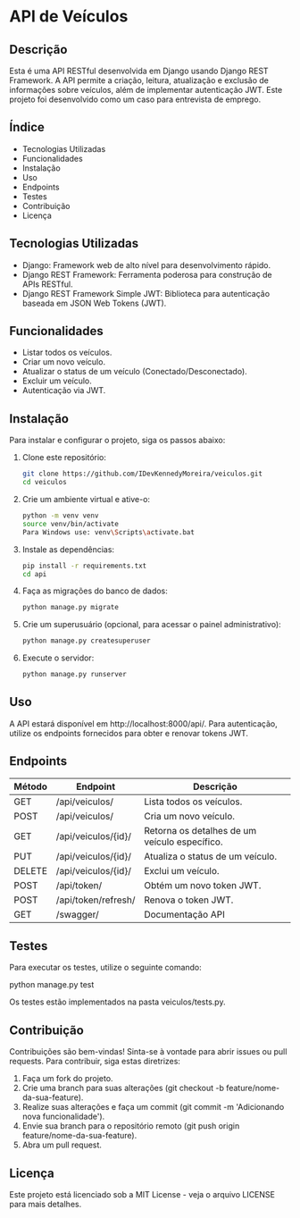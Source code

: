 # API de Veículos

## Descrição

Esta é uma API RESTful desenvolvida em Django usando Django REST Framework. A API permite a criação, leitura, atualização e exclusão de informações sobre veículos, além de implementar autenticação JWT. Este projeto foi desenvolvido como um caso para entrevista de emprego.

## Índice

- Tecnologias Utilizadas
- Funcionalidades
- Instalação
- Uso
- Endpoints
- Testes
- Contribuição
- Licença

## Tecnologias Utilizadas

- Django: Framework web de alto nível para desenvolvimento rápido.
- Django REST Framework: Ferramenta poderosa para construção de APIs RESTful.
- Django REST Framework Simple JWT: Biblioteca para autenticação baseada em JSON Web Tokens (JWT).

## Funcionalidades

- Listar todos os veículos.
- Criar um novo veículo.
- Atualizar o status de um veículo (Conectado/Desconectado).
- Excluir um veículo.
- Autenticação via JWT.

## Instalação

Para instalar e configurar o projeto, siga os passos abaixo:

1. Clone este repositório:
   ```bash
   git clone https://github.com/IDevKennedyMoreira/veiculos.git
   cd veiculos

2. Crie um ambiente virtual e ative-o:
   ```bash
   python -m venv venv
   source venv/bin/activate 
   Para Windows use: venv\Scripts\activate.bat

3. Instale as dependências:
   ```bash
   pip install -r requirements.txt
   cd api

4. Faça as migrações do banco de dados:
   ```bash
   python manage.py migrate

5. Crie um superusuário (opcional, para acessar o painel administrativo):
   ```bash
   python manage.py createsuperuser

6. Execute o servidor:
   ```bash
   python manage.py runserver

## Uso 

A API estará disponível em http://localhost:8000/api/. Para autenticação, utilize os endpoints fornecidos para obter e renovar tokens JWT.

## Endpoints

Método   | Endpoint                      | Descrição                                    
---------|-------------------------------|----------------------------------------------
GET     | /api/veiculos/                | Lista todos os veículos.                     
POST    | /api/veiculos/                | Cria um novo veículo.                        
GET     | /api/veiculos/{id}/           | Retorna os detalhes de um veículo específico.
PUT     | /api/veiculos/{id}/           | Atualiza o status de um veículo.            
DELETE  | /api/veiculos/{id}/           | Exclui um veículo.                           
POST    | /api/token/                   | Obtém um novo token JWT.                     
POST    | /api/token/refresh/           | Renova o token JWT.
GET     | /swagger/                     | Documentação API                         

## Testes

Para executar os testes, utilize o seguinte comando:

python manage.py test

Os testes estão implementados na pasta veiculos/tests.py.

## Contribuição

Contribuições são bem-vindas! Sinta-se à vontade para abrir issues ou pull requests. Para contribuir, siga estas diretrizes:

1. Faça um fork do projeto.
2. Crie uma branch para suas alterações (git checkout -b feature/nome-da-sua-feature).
3. Realize suas alterações e faça um commit (git commit -m 'Adicionando nova funcionalidade').
4. Envie sua branch para o repositório remoto (git push origin feature/nome-da-sua-feature).
5. Abra um pull request.

## Licença

Este projeto está licenciado sob a MIT License - veja o arquivo LICENSE para mais detalhes.
